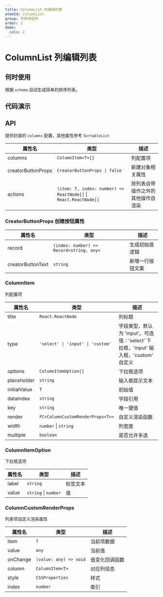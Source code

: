 ```yaml
---
title: ColumnList 列编辑列表
atomId: ColumnList
group: 可排序组件
order: 3
demo:
  cols: 2
---
```


# ColumnList 列编辑列表

## 何时使用

根据 `schema` 自动生成简单的排序列表。

## 代码演示

<code src="./demos/normal.tsx" ></code>
<code src="./demos/column.tsx" ></code>
<code src="./demos/controlled.tsx" ></code>
<code src="./demos/actions.tsx" ></code>
<code src="./demos/creatorButtonProps.tsx" ></code>
<code src="./demos/empty.tsx" ></code>

## API

提供封装的 `columns` 配置，其他属性参考 `SortableList`

| 属性名             | 类型                                                             | 描述                               |
| ------------------ | ---------------------------------------------------------------- | ---------------------------------- |
| columns            | `ColumnItem<T>[]`                                                | 列配置项                           |
| creatorButtonProps | `CreatorButtonProps \| false`                                    | 新建对象相关属性                   |
| actions            | `(item: T, index: number) => ReactNode[]` \| `React.ReactNode[]` | 除列表自带操作之外的其他操作自渲染 |

### CreatorButtonProps 创建按钮属性

| 属性名            | 类型                                     | 描述             |
| ----------------- | ---------------------------------------- | ---------------- |
| record            | `(index: number) => Record<string, any>` | 生成初始值逻辑   |
| creatorButtonText | `string`                                 | 新增一行按钮文案 |

### ColumnItem

列配置项

| 属性名       | 类型                              | 描述                                                                               |
| ------------ | --------------------------------- | ---------------------------------------------------------------------------------- |
| title        | `React.ReactNode`                 | 列标题                                                                             |
| type         | `'select' \| 'input' \| 'custom'` | 字段类型，默认为 'input'。可选值：'select' 下拉框，'input' 输入框，'custom' 自定义 |
| options      | `ColumnItemOption[]`              | 下拉框选项                                                                         |
| placeholder  | `string`                          | 输入框提示文本                                                                     |
| initialValue | `T`                               | 初始值                                                                             |
| dataIndex    | `string`                          | 字段引用                                                                           |
| key          | `string`                          | 唯一键值                                                                           |
| render       | `FC<ColumnCustomRenderProps<T>>`  | 自定义渲染函数                                                                     |
| width        | `number` \| `string`              | 列宽度                                                                             |
| multiple     | `boolean`                         | 是否允许多选                                                                       |

### ColumnItemOption

下拉框选项

| 属性名 | 类型                 | 描述     |
| ------ | -------------------- | -------- |
| label  | `string`             | 标签文本 |
| value  | `string` \| `number` | 值       |

### ColumnCustomRenderProps

列表项自定义渲染属性

| 属性名   | 类型                   | 描述           |
| -------- | ---------------------- | -------------- |
| item     | `T`                    | 当前项数据     |
| value    | `any`                  | 当前值         |
| onChange | `(value: any) => void` | 值变化回调函数 |
| column   | `ColumnItem<T>`        | 对应列信息     |
| style    | `CSSProperties`        | 样式           |
| index    | `number`               | 索引           |
